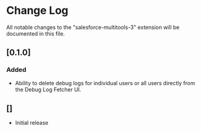 # Change Log

All notable changes to the "salesforce-multitools-3" extension will be documented in this file.

## [0.1.0]
### Added
- Ability to delete debug logs for individual users or all users directly from the Debug Log Fetcher UI.

## []

- Initial release
